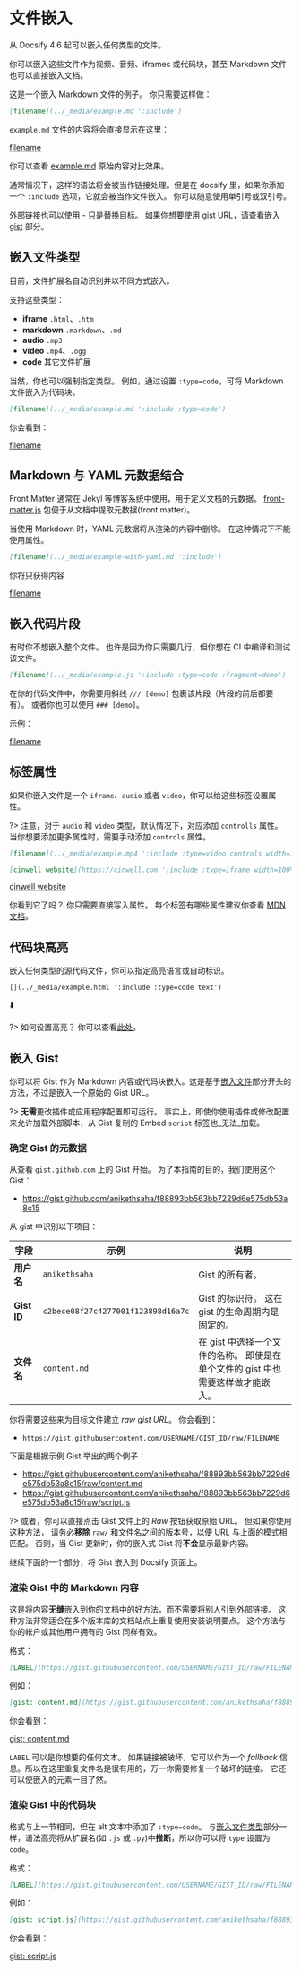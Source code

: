 # 文件嵌入

从 Docsify 4.6 起可以嵌入任何类型的文件。

你可以嵌入这些文件作为视频、音频、iframes 或代码块，甚至 Markdown 文件也可以直接嵌入文档。

这是一个嵌入 Markdown 文件的例子。 你只需要这样做：

```markdown
[filename](../_media/example.md ':include')
```

`example.md` 文件的内容将会直接显示在这里：

[filename](../_media/example.md ":include")

你可以查看 [example.md](../_media/example.md ":ignore") 原始内容对比效果。

通常情况下，这样的语法将会被当作链接处理。但是在 docsify 里，如果你添加一个 `:include` 选项，它就会被当作文件嵌入。 你可以随意使用单引号或双引号。

外部链接也可以使用 - 只是替换目标。 如果你想要使用 gist URL，请查看[嵌入 gist](#embed-a-gist) 部分。

## 嵌入文件类型

目前，文件扩展名自动识别并以不同方式嵌入。

支持这些类型：

- **iframe** `.html`、`.htm`
- **markdown** `.markdown`、`.md`
- **audio** `.mp3`
- **video** `.mp4`、`.ogg`
- **code** 其它文件扩展

当然，你也可以强制指定类型。 例如，通过设置 `:type=code`，可将 Markdown 文件嵌入为代码块。

```markdown
[filename](../_media/example.md ':include :type=code')
```

你会看到：

[filename](../_media/example.md ":include :type=code")

## Markdown 与 YAML 元数据结合

Front Matter 通常在 Jekyl 等博客系统中使用，用于定义文档的元数据。 [front-matter.js](https://www.npmjs.com/package/front-matter) 包便于从文档中提取元数据(front matter)。

当使用 Markdown 时，YAML 元数据将从渲染的内容中删除。 在这种情况下不能使用属性。

```markdown
[filename](../_media/example-with-yaml.md ':include')
```

你将只获得内容

[filename](../_media/example-with-yaml.md ":include")

## 嵌入代码片段

有时你不想嵌入整个文件。 也许是因为你只需要几行，但你想在 CI 中编译和测试该文件。

```markdown
[filename](../_media/example.js ':include :type=code :fragment=demo')
```

在你的代码文件中，你需要用斜线 `/// [demo]` 包裹该片段（片段的前后都要有）。
或者你也可以使用 `### [demo]`。

示例：

[filename](../_media/example.js ":include :type=code :fragment=demo")

## 标签属性

如果你嵌入文件是一个 `iframe`、`audio` 或者 `video`，你可以给这些标签设置属性。

?> 注意，对于 `audio` 和 `video` 类型，默认情况下，对应添加 `controlls` 属性。 当你想要添加更多属性时，需要手动添加 `controls` 属性。

```md
[filename](../_media/example.mp4 ':include :type=video controls width=100%')
```

```markdown
[cinwell website](https://cinwell.com ':include :type=iframe width=100% height=400px')
```

[cinwell website](https://cinwell.com ":include :type=iframe width=100% height=400px")

你看到它了吗？ 你只需要直接写入属性。 每个标签有哪些属性建议你查看 [MDN 文档](https://developer.mozilla.org/en-US/docs/Web/HTML/Element/iframe)。

## 代码块高亮

嵌入任何类型的源代码文件，你可以指定高亮语言或自动标识。

```markdown
[](../_media/example.html ':include :type=code text')
```

⬇️

[](../_media/example.html ":include :type=code text")

?> 如何设置高亮？ 你可以查看[此处](zh-cn/language-highlight.md)。

## 嵌入 Gist

你可以将 Gist 作为 Markdown 内容或代码块嵌入。这是基于[嵌入文件](#embed-files)部分开头的方法，不过是嵌入一个原始的 Gist URL。

?> **无需**更改插件或应用程序配置即可运行。 事实上，即使你使用插件或修改配置来允许加载外部脚本，从 Gist 复制的 Embed `script` 标签也_无法_加载。

### 确定 Gist 的元数据

从查看 `gist.github.com` 上的 Gist 开始。 为了本指南的目的，我们使用这个 Gist：

- https://gist.github.com/anikethsaha/f88893bb563bb7229d6e575db53a8c15

从 gist 中识别以下项目：

| 字段          | 示例                                 | 说明                                             |
| ----------- | ---------------------------------- | ---------------------------------------------- |
| **用户名**     | `anikethsaha`                      | Gist 的所有者。                                     |
| **Gist ID** | `c2bece08f27c4277001f123898d16a7c` | Gist 的标识符。 这在 gist 的生命周期内是固定的。                 |
| **文件名**     | `content.md`                       | 在 gist 中选择一个文件的名称。 即使是在单个文件的 gist 中也需要这样做才能嵌入。 |

你将需要这些来为目标文件建立 _raw gist URL_。 你会看到：

- `https://gist.githubusercontent.com/USERNAME/GIST_ID/raw/FILENAME`

下面是根据示例 Gist 举出的两个例子：

- https://gist.githubusercontent.com/anikethsaha/f88893bb563bb7229d6e575db53a8c15/raw/content.md
- https://gist.githubusercontent.com/anikethsaha/f88893bb563bb7229d6e575db53a8c15/raw/script.js

?> 或者，你可以直接点击 Gist 文件上的 _Raw_ 按钮获取原始 URL。 但如果你使用这种方法， 请务必**移除** `raw/` 和文件名之间的版本号，以便 URL 与上面的模式相匹配。 否则，当 Gist 更新时，你的嵌入式 Gist 将**不会**显示最新内容。

继续下面的一个部分，将 Gist 嵌入到 Docsify 页面上。

### 渲染 Gist 中的 Markdown 内容

这是将内容**无缝**嵌入到你的文档中的好方法，而不需要将别人引到外部链接。 这种方法非常适合在多个版本库的文档站点上重复使用安装说明要点。 这个方法与你的帐户或其他用户拥有的 Gist 同样有效。

格式：

```markdown
[LABEL](https://gist.githubusercontent.com/USERNAME/GIST_ID/raw/FILENAME ':include')
```

例如：

```markdown
[gist: content.md](https://gist.githubusercontent.com/anikethsaha/f88893bb563bb7229d6e575db53a8c15/raw/content.md ':include')
```

你会看到：

[gist: content.md](https://gist.githubusercontent.com/anikethsaha/f88893bb563bb7229d6e575db53a8c15/raw/content.md ":include")

`LABEL` 可以是你想要的任何文本。 如果链接被破坏，它可以作为一个 _fallback_ 信息。所以在这里重复文件名是很有用的，万一你需要修复一个破坏的链接。 它还可以使嵌入的元素一目了然。

### 渲染 Gist 中的代码块

格式与上一节相同，但在 alt 文本中添加了 `:type=code`。 与[嵌入文件类型](#embedded-file-type)部分一样，语法高亮将从扩展名(如 `.js` 或 `.py`)中**推断**，所以你可以将 `type` 设置为 `code`。

格式：

```markdown
[LABEL](https://gist.githubusercontent.com/USERNAME/GIST_ID/raw/FILENAME ':include :type=code')
```

例如：

```markdown
[gist: script.js](https://gist.githubusercontent.com/anikethsaha/f88893bb563bb7229d6e575db53a8c15/raw/script.js ':include :type=code')
```

你会看到：

[gist: script.js](https://gist.githubusercontent.com/anikethsaha/f88893bb563bb7229d6e575db53a8c15/raw/script.js ":include :type=code")
